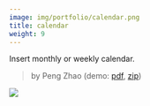 ```yaml
---
image: img/portfolio/calendar.png
title: calendar
weight: 9
---
```


Insert monthly or weekly calendar.

> by Peng Zhao (demo: [pdf](https://github.com/pzhaonet/bookdownplus/raw/master/upload/calendar/showcase/calendar.pdf), [zip](https://github.com/pzhaonet/bookdownplus/raw/master/upload/calendar/demo.zip))

<!--more-->

[![](https://github.com/pzhaonet/bookdownplus/raw/master/upload/calendar/showcase/cover.png)](https://github.com/pzhaonet/bookdownplus/raw/master/upload/calendar/showcase/cover.png)

